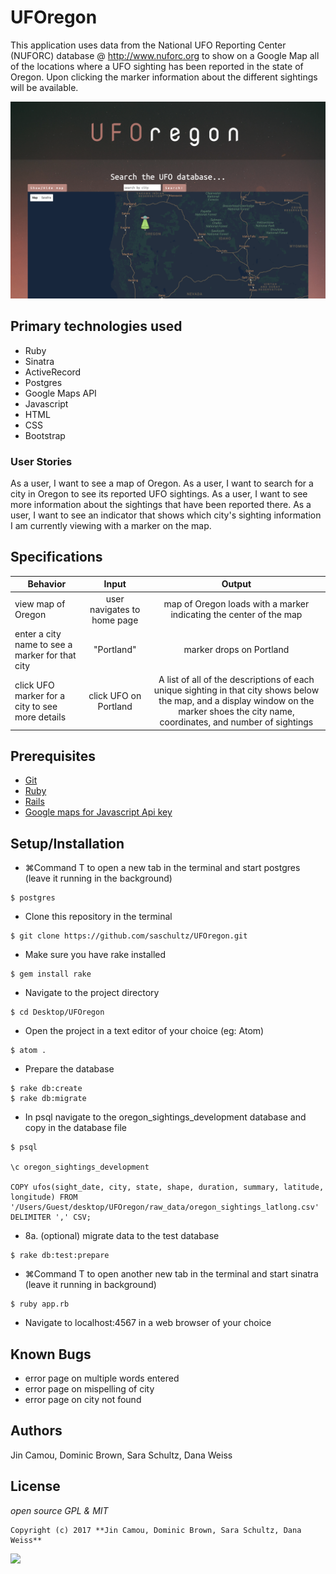 # UFOregon

This application uses data from the National UFO Reporting Center (NUFORC) database @ http://www.nuforc.org to show on a Google Map all of the locations where a UFO sighting has been reported in the state of Oregon. Upon clicking the marker information about the different sightings will be available.

![screenshot](public/img/screen_shot.png)

## Primary technologies used

* Ruby
* Sinatra
* ActiveRecord
* Postgres
* Google Maps API
* Javascript
* HTML
* CSS
* Bootstrap

### User Stories

As a user, I want to see a map of Oregon.
As a user, I want to search for a city in Oregon to see its reported UFO sightings.
As a user, I want to see more information about the sightings that have been reported there.
As a user, I want to see an indicator that shows which city's sighting information I am currently viewing with a marker on the map.

## Specifications

| Behavior | Input | Output |
|----------|:-----:|:------:|
| view map of Oregon  | user navigates to home page | map of Oregon loads with a marker indicating the center of the map |
| enter a city name to see a marker for that city | "Portland" | marker drops on Portland |
| click UFO marker for a city to see more details | click UFO on Portland | A list of all of the descriptions of each unique sighting in that city shows below the map, and a display window on the marker shoes the city name, coordinates, and number of sightings |

## Prerequisites

* [Git](https://git-scm.com/)
* [Ruby](https://www.ruby-lang.org/en/downloads/)
* [Rails](https://github.com/rails/rails)
* [Google maps for Javascript Api key](https://developers.google.com/maps/documentation/javascript/)

## Setup/Installation

* ⌘Command T to open a new tab in the terminal and start postgres (leave it running in the background)
```
$ postgres
```
* Clone this repository in the terminal
```
$ git clone https://github.com/saschultz/UFOregon.git
```
* Make sure you have rake installed
```
$ gem install rake
```
* Navigate to the project directory
```
$ cd Desktop/UFOregon
```
* Open the project in a text editor of your choice (eg: Atom)
```
$ atom .
```
* Prepare the database
```
$ rake db:create
$ rake db:migrate
```
* In psql navigate to the oregon_sightings_development database and copy in the database file
```
$ psql

\c oregon_sightings_development

COPY ufos(sight_date, city, state, shape, duration, summary, latitude, longitude) FROM '/Users/Guest/desktop/UFOregon/raw_data/oregon_sightings_latlong.csv' DELIMITER ',' CSV;
```
* 8a. (optional) migrate data to the test database
```
$ rake db:test:prepare
```
* ⌘Command T to open another new tab in the terminal and start sinatra (leave it running in background)
```
$ ruby app.rb
```
* Navigate to localhost:4567 in a web browser of your choice

## Known Bugs
* error page on multiple words entered
* error page on mispelling of city
* error page on city not found

## Authors

Jin Camou, Dominic Brown, Sara Schultz, Dana Weiss

## License

*open source GPL & MIT*

```
Copyright (c) 2017 **Jin Camou, Dominic Brown, Sara Schultz, Dana Weiss**
```

![](https://media.giphy.com/media/VbmYpyiGXt2AU/giphy.gif)
